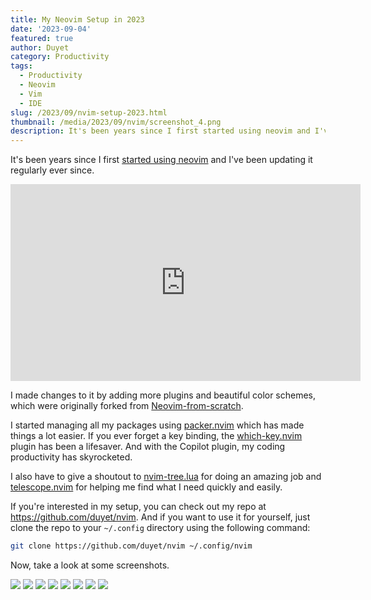 ```yaml
---
title: My Neovim Setup in 2023
date: '2023-09-04'
featured: true
author: Duyet
category: Productivity
tags:
  - Productivity
  - Neovim
  - Vim
  - IDE
slug: /2023/09/nvim-setup-2023.html
thumbnail: /media/2023/09/nvim/screenshot_4.png
description: It's been years since I first started using neovim and I've been updating it regularly ever since.
---
```


It's been years since I first [started using neovim](https://blog.duyet.net/2021/06/neovim.html) and I've been updating it regularly ever since.

<center>
<iframe width="560" height="315" src="https://www.youtube.com/embed/HzFWny-BUag?si=LRqkYfwX38tesz_K" title="YouTube video player" frameborder="0" allow="accelerometer; autoplay; clipboard-write; encrypted-media; gyroscope; picture-in-picture; web-share" allowfullscreen></iframe>
</center>

I made changes to it by adding more plugins and beautiful color schemes, which were originally forked from [Neovim-from-scratch](https://github.com/LunarVim/Neovim-from-scratch).

I started managing all my packages using [packer.nvim](https://github.com/wbthomason/packer.nvim) which has made things a lot easier. If you ever forget a key binding, the [which-key.nvim](https://github.com/folke/which-key.nvim) plugin has been a lifesaver. And with the Copilot plugin, my coding productivity has skyrocketed.

I also have to give a shoutout to [nvim-tree.lua](https://github.com/nvim-tree/nvim-tree.lua) for doing an amazing job and [telescope.nvim](https://github.com/nvim-telescope/telescope.nvim) for helping me find what I need quickly and easily.

If you're interested in my setup, you can check out my repo at https://github.com/duyet/nvim. And if you want to use it for yourself, just clone the repo to your `~/.config` directory using the following command:

```bash
git clone https://github.com/duyet/nvim ~/.config/nvim
```

Now, take a look at some screenshots.

![](/media/2023/09/nvim/screenshot_1.png)
![](/media/2023/09/nvim/screenshot_2.png)
![](/media/2023/09/nvim/screenshot_3.png)
![](/media/2023/09/nvim/screenshot_4.png)
![](/media/2023/09/nvim/screenshot_5.png)
![](/media/2023/09/nvim/screenshot_6.png)
![](/media/2023/09/nvim/screenshot_7.png)
![](/media/2023/09/nvim/screenshot_8.png)
